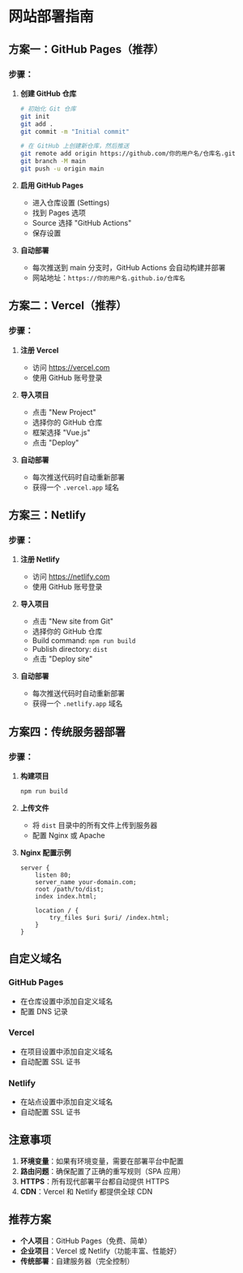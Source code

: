 # 网站部署指南

## 方案一：GitHub Pages（推荐）

### 步骤：

1. **创建 GitHub 仓库**
   ```bash
   # 初始化 Git 仓库
   git init
   git add .
   git commit -m "Initial commit"
   
   # 在 GitHub 上创建新仓库，然后推送
   git remote add origin https://github.com/你的用户名/仓库名.git
   git branch -M main
   git push -u origin main
   ```

2. **启用 GitHub Pages**
   - 进入仓库设置 (Settings)
   - 找到 Pages 选项
   - Source 选择 "GitHub Actions"
   - 保存设置

3. **自动部署**
   - 每次推送到 main 分支时，GitHub Actions 会自动构建并部署
   - 网站地址：`https://你的用户名.github.io/仓库名`

## 方案二：Vercel（推荐）

### 步骤：

1. **注册 Vercel**
   - 访问 https://vercel.com
   - 使用 GitHub 账号登录

2. **导入项目**
   - 点击 "New Project"
   - 选择你的 GitHub 仓库
   - 框架选择 "Vue.js"
   - 点击 "Deploy"

3. **自动部署**
   - 每次推送代码时自动重新部署
   - 获得一个 `.vercel.app` 域名

## 方案三：Netlify

### 步骤：

1. **注册 Netlify**
   - 访问 https://netlify.com
   - 使用 GitHub 账号登录

2. **导入项目**
   - 点击 "New site from Git"
   - 选择你的 GitHub 仓库
   - Build command: `npm run build`
   - Publish directory: `dist`
   - 点击 "Deploy site"

3. **自动部署**
   - 每次推送代码时自动重新部署
   - 获得一个 `.netlify.app` 域名

## 方案四：传统服务器部署

### 步骤：

1. **构建项目**
   ```bash
   npm run build
   ```

2. **上传文件**
   - 将 `dist` 目录中的所有文件上传到服务器
   - 配置 Nginx 或 Apache

3. **Nginx 配置示例**
   ```nginx
   server {
       listen 80;
       server_name your-domain.com;
       root /path/to/dist;
       index index.html;
       
       location / {
           try_files $uri $uri/ /index.html;
       }
   }
   ```

## 自定义域名

### GitHub Pages
- 在仓库设置中添加自定义域名
- 配置 DNS 记录

### Vercel
- 在项目设置中添加自定义域名
- 自动配置 SSL 证书

### Netlify
- 在站点设置中添加自定义域名
- 自动配置 SSL 证书

## 注意事项

1. **环境变量**：如果有环境变量，需要在部署平台中配置
2. **路由问题**：确保配置了正确的重写规则（SPA 应用）
3. **HTTPS**：所有现代部署平台都自动提供 HTTPS
4. **CDN**：Vercel 和 Netlify 都提供全球 CDN

## 推荐方案

- **个人项目**：GitHub Pages（免费、简单）
- **企业项目**：Vercel 或 Netlify（功能丰富、性能好）
- **传统部署**：自建服务器（完全控制） 